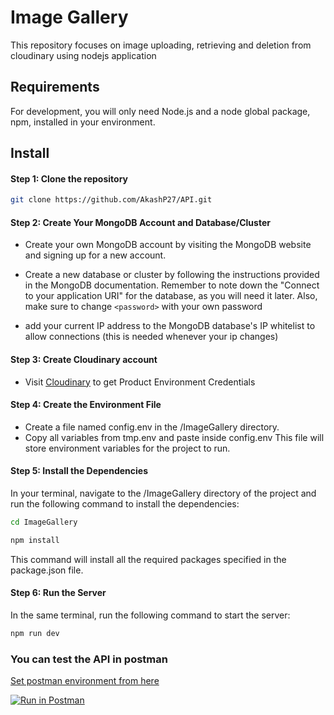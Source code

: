 # Image Gallery

This repository focuses on image uploading, retrieving and deletion from cloudinary using nodejs application

## Requirements

For development, you will only need Node.js and a node global package, npm, installed in your environment.

## Install

#### Step 1: Clone the repository

```bash
git clone https://github.com/AkashP27/API.git
```

#### Step 2: Create Your MongoDB Account and Database/Cluster

- Create your own MongoDB account by visiting the MongoDB website and signing up for a new account.

- Create a new database or cluster by following the instructions provided in the MongoDB documentation. Remember to note down the "Connect to your application URI" for the database, as you will need it later. Also, make sure to change `<password>` with your own password

- add your current IP address to the MongoDB database's IP whitelist to allow connections (this is needed whenever your ip changes)

#### Step 3: Create Cloudinary account

- Visit [Cloudinary](https://cloudinary.com/) to get Product Environment Credentials

#### Step 4: Create the Environment File

- Create a file named config.env in the /ImageGallery directory.
- Copy all variables from tmp.env and paste inside config.env
  This file will store environment variables for the project to run.

#### Step 5: Install the Dependencies

In your terminal, navigate to the /ImageGallery directory of the project and run the following command to install the dependencies:

```bash
cd ImageGallery
```

```bash
npm install
```

This command will install all the required packages specified in the package.json file.

#### Step 6: Run the Server

In the same terminal, run the following command to start the server:

```bash
npm run dev
```

### You can test the API in postman

[Set postman environment from here](https://www.postman.com/akash-api/workspace/akash-public/environment/16112169-8faac55e-e2dc-4fd2-9548-4c8c20624a87?action=share&creator=16112169&active-environment=16112169-8faac55e-e2dc-4fd2-9548-4c8c20624a87)

[![Run in Postman](https://run.pstmn.io/button.svg)](https://app.getpostman.com/run-collection/16112169-6f4581ae-1fcd-476b-b789-1dece9db8c88?action=collection%2Ffork&source=rip_markdown&collection-url=entityId%3D16112169-6f4581ae-1fcd-476b-b789-1dece9db8c88%26entityType%3Dcollection%26workspaceId%3D9fe04cc0-53c6-4f02-842b-8fe10274477e)
